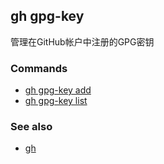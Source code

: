 

## gh gpg-key

管理在GitHub帐户中注册的GPG密钥

### Commands

-   [gh gpg-key add](./gh_gpg-key_add)
-   [gh gpg-key list](./gh_gpg-key_list)

### See also

-   [gh](./gh)
